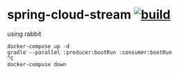 spring-cloud-stream [![build](https://travis-ci.org/daggerok/spring-cloud-stream.svg?branch=stream-app)](https://travis-ci.org/daggerok/spring-cloud-stream)
===================

using rabbit

```fish
docker-compose up -d
gradle --parallel :producer:bootRun :consumer:bootRun
^C
docker-compose down
```
